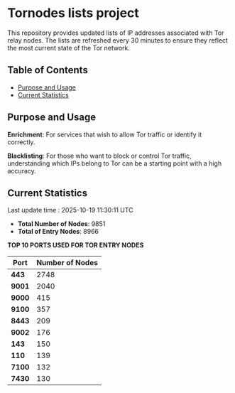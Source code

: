 # Tornodes lists project

This repository provides updated lists of IP addresses associated with Tor relay nodes. The lists are refreshed every 30 minutes to ensure they reflect the most current state of the Tor network.

## Table of Contents

- [Purpose and Usage](#purpose-and-usage)
- [Current Statistics](#current-statistics)


## Purpose and Usage

**Enrichment**: For services that wish to allow Tor traffic or identify it correctly.

**Blacklisting**: For those who want to block or control Tor traffic, understanding which IPs belong to Tor can be a starting point with a high accuracy.

## Current Statistics

Last update time : 2025-10-19 11:30:11 UTC

- **Total Number of Nodes**: 9851
- **Total of Entry Nodes**: 8966

**TOP 10 PORTS USED FOR TOR ENTRY NODES**

| **Port** | **Number of Nodes** |
|------|-----------------|
| **443**   | 2748  |
| **9001**   | 2040  |
| **9000**   | 415  |
| **9100**   | 357  |
| **8443**   | 209  |
| **9002**   | 176  |
| **143**   | 150  |
| **110**   | 139  |
| **7100**   | 132  |
| **7430**   | 130  |

